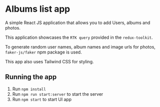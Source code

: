 # Albums list app

A simple React JS application that allows you to add Users, albums and photos.

This application showcases the `RTK query` provided in the `redux-toolkit`.

To generate random user names, album names and image urls for photos, `faker-js/faker` npm package is used.

This app also uses Tailwind CSS for styling. 


## Running the app

1. Run `npm install`
2. Run `npm run start:server` to start the server
3. Run `npm start` to start UI app